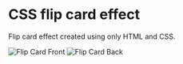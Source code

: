 # CSS flip card effect
Flip card effect created using only HTML and CSS.


![Flip Card Front](https://github.com/Davion/css-flip-card-effect/blob/main/images/flip-card-front.png)
![Flip Card Back](https://github.com/Davion/css-flip-card-effect/blob/main/images/flip-card-back.png)